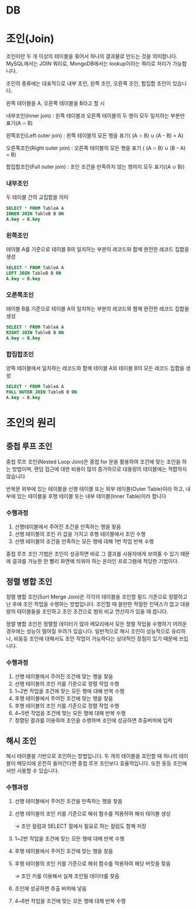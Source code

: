 # DB

# 조인(Join)

조인이란 두 개 이상의 테이블을 묶어서 하나의 결과물로 만드는 것을 의미합니다. MySQL에서는 JOIN 쿼리로, MongoDB에서는 lookup이라는 쿼리로 처리가 가능합니다. 

조인의 종류에는 대표적으로 내부 조인, 왼쪽 조인, 오른쪽 조인, 합집합 조인이 있습니다.

왼쪽 테이블을 A, 오른쪽 테이블을 B라고 할 시

내부조인(Inner join) : 왼쪽 테이블과 오른쪽 테이블의 두 행이 모두 일치하는 부분만 표기(A ∩ B)

왼쪽조인(Left outer join) : 왼쪽 테이블의 모든 행을 표기( (A ∩ B) ∪ (A - B)  = A)

오른쪽조인(Right outer join) : 오른쪽 테이블의 모든 행을 표기 ( (A ∩ B) ∪ (B - A)  = B)

합집합조인(Full outer join) : 조인 조건을 만족하지 않는 행까지 모두 표기((A ∪ B)) 

### 내부조인

두 테이블 간의 교집합을 의미

```sql
SELECT * FROM TableA A
INNER JOIN TableB B ON
A.key = B.key
```

### 왼쪽조인

테이블 A를 기준으로 테이블 B의 일치하는 부분의 레코드와 함께 완전한 레코드 집합을 생성

```sql
SELECT * FROM TableA A
LEFT JOIN TableB B ON
A.key = B.key
```

### 오른쪽조인

테이블 B를 기준으로 테이블 A의 일치하는 부분의 레코드와 함께 완전한 레코드 집합을 생성

```sql
SELECT * FROM TableA A
RIGHT JOIN TableB B ON
A.key = B.key
```

### 합집합조인

양쪽 테이블에서 일치하는 레코드와 함께 테이블 A와 테이블 B의 모든 레코드 집합을 생성

```sql
SELECT * FROM TableA A
FULL OUTER JOIN TableB B ON
A.key = B.key
```

# 조인의 원리

## 중첩 루프 조인

중첩 루프 조인(Nested Loop Join)은 중첩 for 문을 활용하여 조건에 맞는 조인을 하는 방법이며, 랜덤 접근에 대한 비용이 많이 증가하므로 대용량의 테이블에는 적합하지 않습니다

반복문 외부에 있는 테이블을 선행 테이블 또는 외부 테이블(Outer Table)이라 하고, 내부에 있는 테이블을 후행 테이블 또는 내부 테이블(Inner Table)이라 합니다

### 수행과정

1. 선행테이블에서 주어진 조건을 만족하는 행을 찾음
2. 선행 테이블의 조인 키 값을 가지고 후행 테이블에서 조인 수행
3. 선행 테이블의 조건을 만족하는 모든 행에 대해 1번 작업 반복 수행

중첩 루프 조인 기법은 조인이 성공하면 바로 그 결과를 사용자에게 보여줄 수 있기 때문에 결과를 가능한 한 빨리 화면에 띄워야 하는 온라인 프로그램에 적당한 기법이다.

## 정렬 병합 조인

정렬 병합 조인(Sort Merge Join)은 각각의 테이블을 조인할 필드 기준으로 정렬하고 난 후에 조인 작업을 수행하는 방법입니다. 조인할 때 쓸만한 적절한 인덱스가 없고 대용량의 테이블들을 조인하고 조인 조건으로 범위 비교 연산자가 있을 때 씁니다.

정렬 병합 조인은 정렬할 데이터가 많아 메모리에서 모든 정렬 작업을 수행하기 어려운 경우에는 성능이 떨어질 우려가 있습니다. 일반적으로 해시 조인이 성능적으로 유리하나, 비동등 조인에 대해서도 조인 작업이 가능하다는 상대적인 장점이 있기 때문에 쓰입니다. 

### 수행과정

1. 선행 테이블에서 주어진 조건에 맞는 행을 찾음
2. 선행 테이블의 조인 키를 기준으로 정렬 작업 수행
3. 1~2번 작업을 조건에 맞는 모든 행에 대해 반복 수행
4. 후행 테이블에서 주어진 조건에 맞는 행을 찾음
5. 후행 테이블의 조인 키를 기준으로 정렬 작업 수행
6. 4~5번 작업을 조건에 맞는 모든 행에 대해 반복 수행
7. 정렬된 결과를 이용하여 조인을 수행하며 조인에 성공하면 추출버퍼에 입력

## 해시 조인

해시 테이블을 기반으로 조인하는 방법입니다. 두 개의 테이블을 조인할 때 하나의 테이블이 메모리에 온전히 들어간다면 중첩 루프 조인보다 효율적입니다. 또한 동등 조인에서만 사용할 수 있습니다.

### 수행과정

1. 선행 테이블에서 주어진 조건을 만족하는 행을 찾음
2. 선행 테이블의 조인 키를 기준으로 해쉬 함수를 적용하여 해쉬 테이블 생성
    
    → 조인 컬럼과 SELECT 절에서 필요로 하는 컬럼도 함께 저장
    
3. 1~2번 작업을 조건에 맞는 모든 행에 대해 반복 수행
4. 후행 테이블에서 주어진 조건에 맞는 행을 찾음
5. 후행 테이블의 조인 키를 기준으로 해쉬 함수를 적용하여 해당 버킷을 찾음
    
    → 조인 키를 이용해서 실제 조인될 데이터를 찾음
    
6. 조인에 성공하면 추출 버퍼에 넣음
7. 4~6번 작업을 조건에 맞는 모든 행에 대해 반복 수행
